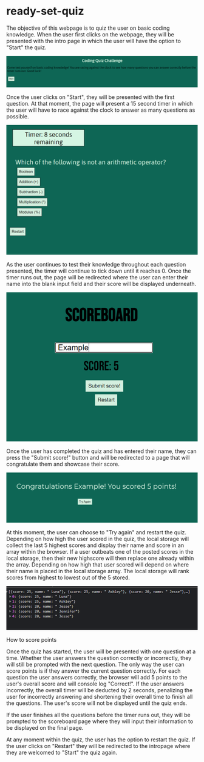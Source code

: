 # ready-set-quiz
The objective of this webpage is to quiz the user on basic coding knowledge.  When the user first clicks on the webpage, they will be presented with the intro page in which the user will have the option to "Start" the quiz.

![Getting Started](https://raw.githubusercontent.com/pazjenni04/ready-set-quiz/main/images/Intro-page.PNG)

Once the user clicks on "Start", they will be presented with the first question.  At that moment, the page will present a 15 second timer in which the user will have to race against the clock to answer as many questions as possible.

![In this image, the timer is displayed as the first question is presented to the user.  The timer will continue on to display as each question progresses.](https://raw.githubusercontent.com/pazjenni04/ready-set-quiz/main/images/timer-img.PNG)

As the user continues to test their knowledge throughout each question presented, the timer will continue to tick down until it reaches 0.  Once the timer runs out, the page will be redirected where the user can enter their name into the blank input field and their score will be displayed underneath. 

![In this image, the user will input their name into the blank field.  Their current score will be displayed underneath.](https://raw.githubusercontent.com/pazjenni04/ready-set-quiz/main/images/scoreboard-input-name.PNG)


Once the user has completed the quiz and has entered their name, they can press the "Submit score!" button and will be redirected to a page that will congratulate them and showcase their score.

![In this image, once the user has inputted their name in the field, the page will then display their name and their score](https://raw.githubusercontent.com/pazjenni04/ready-set-quiz/main/images/last-page.PNG)
 
At this moment, the user can choose to "Try again" and restart the quiz.  Depending on how high the user scored in the quiz, the local storage will collect the last 5 highest scores and display their name and score in an array within the browser.  If a user outbeats one of the posted scores in the local storage, then their new highscore will then replace one already within the array.  Depending on how high that user scored will depend on where their name is placed in the local storage array.  The local storage will rank scores from highest to lowest out of the 5 stored.

![In this image, you will see that the browser stores the last 5 highest scores in the local storage](images\local-storage.PNG)

How to score points

Once the quiz has started, the user will be presented with one question at a time.  Whether the user answers the question correctly or incorrectly, they will still be prompted with the next question.  The only way the user can score points is if they answer the current question correctly.  For each question the user answers correctly, the browser will add 5 points to the user's overall score and will console log "Correct!".  If the user answers incorrectly, the overall timer will be deducted by 2 seconds, penalizing the user for incorrectly answering and shortening their overall time to finish all the questions.  The user's score will not be displayed until the quiz ends.

If the user finishes all the questions before the timer runs out, they will be prompted to the scoreboard page where they will input their information to be displayed on the final page.

At any moment within the quiz, the user has the option to restart the quiz.  If the user clicks on "Restart" they will be redirected to the intropage where they are welcomed to "Start" the quiz again.




